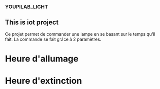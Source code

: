 ### YOUPILAB_LIGHT

## This is iot project 

Ce projet permet de commander une lampe en se basant sur le temps qu'il fait. La commande se fait grâce à 2 paramètres.

# Heure d'allumage 
# Heure d'extinction